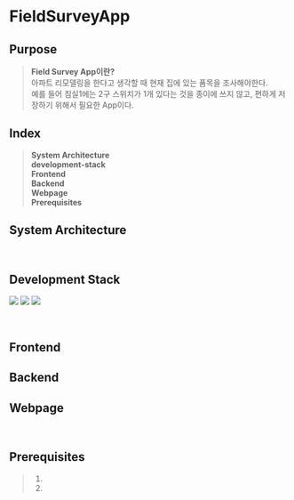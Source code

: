 # FieldSurveyApp

## Purpose
> <b>Field Survey App이란?</b><br>
> 아파트 리모델링을 한다고 생각할 때 현재 집에 있는 품목을 조사해야한다.<br>
> 예를 들어 침실1에는 2구 스위치가 1개 있다는 것을 종이에 쓰지 않고, 편하게 저장하기 위해서 필요한 App이다.<br>

## Index
> <b>System Architecture</b><br>
> <b>development-stack</b><br>
> <b>Frontend</b><br>
> <b>Backend</b><br>
> <b>Webpage</b><br>
> <b>Prerequisites</b><br>


## System Architecture

<br>

## Development Stack  
<p>
  <img src="https://img.shields.io/badge/Android Studio-3DDC84?style=flat-square&logo=Android Studio&logoColor=white">
  <img src="https://img.shields.io/badge/Firebase-FFCA28?style=flat-square&logo=Firebase&logoColor=white">
  <img src="https://img.shields.io/badge/Java-007396?style=flat-square&logo=Java&logoColor=white">
</p>
<br>

## Frontend

## Backend

## Webpage
>
>
<br>

## Prerequisites
> 1.
> 2.
